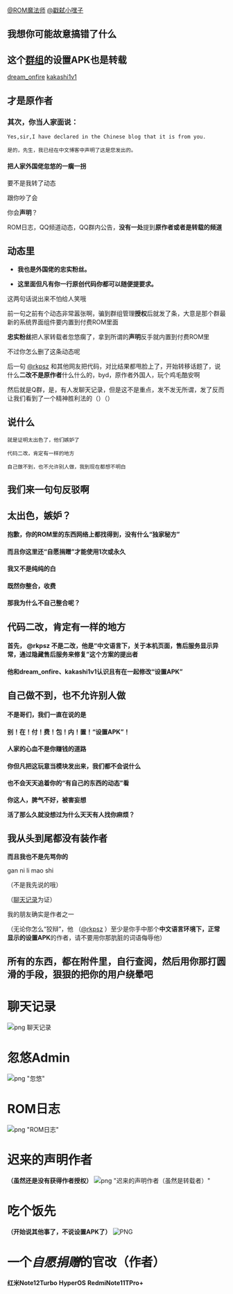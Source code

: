 [@ROM魔法师](http://www.coolapk1s.com/u/22775442)
    [@戳弑小嘿子](http://www.coolapk1s.com/u/30797802)

## 我想你可能**故意**搞错了什么

## 这个[群组](https://t.me/HyperModDiscussion)的**设置APK**也是转载

[dream_onfire](https://t.me/dream_onfire)
    [kakashi1v1](https://t.me/kakashi1v1)

## 才是原作者

### 其次，你当人家面说：

```
Yes,sir,I have declared in the Chinese blog that it is from you.

是的，先生，我已经在中文博客中声明了这是您发出的。
```

#### 把人家外国佬忽悠的一瘸一拐

要不是我转了动态

跟你吵了会

你会**声明**？

ROM日志，QQ频道动态，QQ群内公告，**没有一处**提到**原作者或者是转载的频道**

## 动态里

- **我也是外国佬的忠实粉丝。**

- **这里面但凡有你一行原创代码你都可以随便提要求。**

这两句话说出来不怕给人笑哦

前一句之前有个动态非常嚣张啊，骗到群组管理**授权**后就发了条，大意是那个群最新的系统界面组件要内置到付费ROM里面

**忠实粉丝**把人家转载者忽悠瘸了，拿到所谓的**声明**反手就内置到付费ROM里

不过你怎么删了这条动态呢

后一句 [@rkpsz](http://www.coolapk1s.com/u/21000263) 和其他网友把代码，对比结果都甩脸上了，开始转移话题了，说什么**二改不是原作者**什么什么的，byd，原作者外国人，玩个鸡毛酷安啊

然后就是Q群，是，有人发聊天记录，但是这不是重点，发不发无所谓，发了反而让我们看到了一个精神胜利法的（）（）

## 说什么
```
就是证明太出色了，他们嫉妒了

代码二改，肯定有一样的地方

自己做不到，也不允许别人做，我到现在都想不明白
```
## 我们来一句句反驳啊

## 太出色，嫉妒？
#### 抱歉，你的ROM里的东西网络上都找得到，没有什么“独家秘方”

#### 而且你这里还“自愿捐赠”才能使用1次或永久

#### 我又不是纯纯的白

#### 既然你整合，收费

#### 那我为什么不自己整合呢？

## 代码二改，肯定有一样的地方
#### 首先， @rkpsz 不是二改，他是“中文语言下，关于本机页面，售后服务显示异常，通过隐藏售后服务来修复”这个方案的提出者

#### 他和dream_onfire、kakashi1v1认识且有在一起修改“设置APK”

## 自己做不到，也不允许别人做
#### 不是哥们，我们一直在说的是
#### 别！在！付！费！包！内！置！“设置APK”！
#### 人家的心血不是你赚钱的道路
#### 你但凡把这玩意当模块发出来，我们都不会说什么
#### 也不会天天追着你的“有自己的东西的动态”看

**你这人，脾气不好，被害妄想**

**活了那么久就没想过为什么天天有人找你麻烦？**

## 我从头到尾都没有装作者

**而且我也不是先骂你的**

gan ni li mao shi

（不是我先说的哦）

（[聊天记录](https://raw.githubusercontent.com/ROM-Enchanter-Tombstone/ROM-Enchanter-Tombstone/main/聊天截图.jpg)为证）

我的朋友确实是作者之一

（无论你怎么“狡辩”，他 （[@rkpsz](http://www.coolapk1s.com/u/21000263) ）至少是你手中那个**中文语言环境下，正常显示的设置APK**的作者，请不要用你那肮脏的词语侮辱他）

## 所有的东西，都在附件里，自行查阅，然后用你那打圆滑的手段，狠狠的把你的用户绕晕吧
# 聊天记录
![png 聊天记录](https://raw.githubusercontent.com/ROM-Enchanter-Tombstone/ROM-Enchanter-Tombstone/main/聊天截图.jpg "聊天记录")
# 忽悠Admin
![png "忽悠"](https://github.com/ROM-Enchanter-Tombstone/ROM-Enchanter-Tombstone/blob/main/Screenshot_2024-05-08-18-49-54-597_xyz.nextalone.nagram.png "忽悠")
# ROM日志
![png "ROM日志"](https://github.com/ROM-Enchanter-Tombstone/ROM-Enchanter-Tombstone/blob/main/Screenshot_2024-05-08-18-52-07-478_com.coolapk.market.png "ROM日志")
# 迟来的声明作者
**（虽然还是没有获得作者授权）**
![png "迟来的声明作者（虽然是转载者）"](https://github.com/ROM-Enchanter-Tombstone/ROM-Enchanter-Tombstone/raw/main/Screenshot_2024-05-08-19-05-55-227_com.coolapk.market.png "迟来的声明作者（虽然还是没有获得作者授权）")
# 吃个饭先
**（开始说其他事了，不说设置APK了）**
![PNG](https://github.com/ROM-Enchanter-Tombstone/ROM-Enchanter-Tombstone/raw/main/IMG_20240508_215834.jpg)
# 一个*自愿捐赠*的官改（作者）

**红米Note12Turbo** **HyperOS** **RedmiNote11TPro+**
